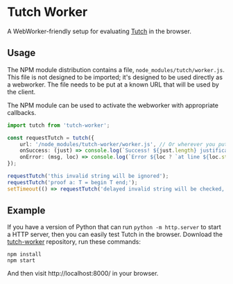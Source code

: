 Tutch Worker
============

A WebWorker-friendly setup for evaluating [Tutch](https://github.com/avocado-productions/tutch) in the browser.

Usage
-----
The NPM module distribution contains a file, `node_modules/tutch/worker.js`. This file is not designed to be imported; it's designed to be used directly as a webworker. The file needs to be put at a known URL that will be used by the client.

The NPM module can be used to activate the webworker with appropriate callbacks.

``` typescript
import tutch from 'tutch-worker';

const requestTutch = tutch({
    url: '/node_modules/tutch-worker/worker.js', // Or wherever you put the file
    onSuccess: (just) => console.log(`Success! ${just.length} justification(s)`),
    onError: (msg, loc) => console.log(`Error ${loc ? `at line ${loc.start.line}` : ''}: ${msg}`),
});

requestTutch('this invalid string will be ignored');
requestTutch('proof a: T = begin T end;');
setTimeout(() => requestTutch('delayed invalid string will be checked, later'), 2000);
```

Example
-------

If you have a version of Python that can run `python -m http.server` to start a HTTP server, then you can easily test Tutch in the browser. Download the [tutch-worker](https://github.com/retutch/tutch-worker) repository, run these commands:

``` shell
npm install
npm start
```

And then visit http://localhost:8000/ in your browser.